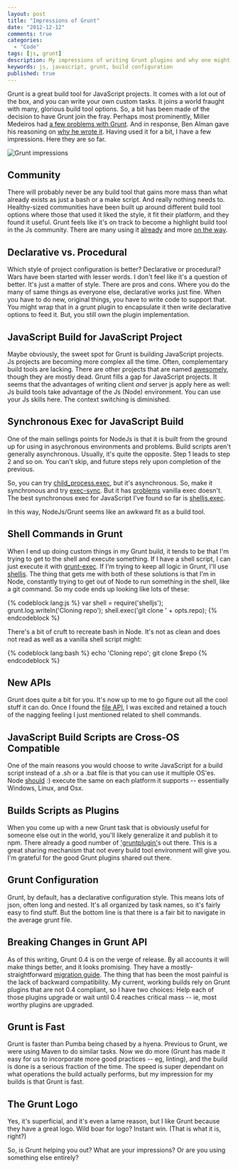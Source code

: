 ```yaml
---
layout: post
title: "Impressions of Grunt"
date: "2012-12-12"
comments: true
categories:
  - "Code"
tags: [js, grunt]
description: My impressions of writing Grunt plugins and why one might want to.
keywords: js, javascript, grunt, build configuration
published: true 
---
```


Grunt is a great build tool for JavaScript projects.  It comes with a lot out of the box, and you can write your own custom tasks.  It joins a world fraught with many, glorious build tool options.  So, a bit has been made of the decision to have Grunt join the fray.  Perhaps most prominently, Miller Medeiros had [a few problems with Grunt](http://blog.millermedeiros.com/node-js-ant-grunt-and-other-build-tools/).  And in response, Ben Alman gave his reasoning on [why he wrote it](http://benalman.com/news/2012/08/why-grunt/).  Having used it for a bit, I have a few impressions.  Here they are so far.

![Grunt impressions](http://i.imgur.com/4773D.jpg)

<!--more-->

## Community

There will probably never be any build tool that gains more mass than what already exists as just a bash or a make script.  And really nothing needs to.  Healthy-sized communities have been built up around different build tool options where those that used it liked the style, it fit their platform, and they found it useful.  Grunt feels like it's on track to become a highlight build tool in the Js community.  There are many using it [already](https://github.com/gruntjs/gruntjs.com/issues/9) and more [on the way](https://github.com/angular/angular.js/pull/1544).

## Declarative vs. Procedural

Which style of project configuration is better?  Declarative or procedural?  Wars have been started with lesser words.  I don't feel like it's a question of better.  It's just a matter of style.  There are pros and cons.  Where you do the many of same things as everyone else, declarative works just fine.  When you have to do new, original things, you have to write code to support that.  You might wrap that in a grunt plugin to encapsulate it then write declarative options to feed it.  But, you still own the plugin implementation.

## JavaScript Build for JavaScript Project

Maybe obviously, the sweet spot for Grunt is building JavaScript projects.  Js projects are becoming more complex all the time.  Often, complementary build tools are lacking.  There are other projects that are named [awesomely](https://github.com/280north/jake), though they are mostly dead.  Grunt fills a gap for JavaScript projects.  It seems that the advantages of writing client *and* server js apply here as well:  Js build tools take advantage of the Js (Node) environment.  You can use your Js skills here.  The context switching is diminished.

## Synchronous Exec for JavaScript Build

One of the main sellings points for NodeJs is that it is built from the ground up for using in asychronous environments and problems.  Build scripts aren't generally asynchronous.  Usually, it's quite the opposite.  Step 1 leads to step 2 and so on.  You can't skip, and future steps rely upon completion of the previous.  

So, you can try [child_process.exec](http://nodejs.org/api/child_process.html#child_process_child_process_exec_command_options_callback), but it's asynchronous.  So, make it synchronous and try [exec-sync](https://github.com/jeremyfa/node-exec-sync).  But it has [problems](https://github.com/jeremyfa/node-exec-sync/issues/8) vanilla exec doesn't.  The best synchronous exec for JavaScript I've found so far is [shelljs.exec](http://documentup.com/arturadib/shelljs#command-reference/exec-command-options-callback). 

In this way, NodeJs/Grunt seems like an awkward fit as a build tool.

## Shell Commands in Grunt

When I end up doing custom things in my Grunt build, it tends to be that I'm trying to get to the shell and execute something.  If I have a shell script, I can just execute it with [grunt-exec](https://github.com/jharding/grunt-exec).  If I'm trying to keep all logic in Grunt, I'll use [shelljs](https://github.com/arturadib/shelljs).  The thing that gets me with both of these solutions is that I'm in Node, constantly trying to get out of Node to run something in the shell, like a git command.  So my code ends up looking like lots of these:

{% codeblock lang:js %}
var shell = require('shelljs');
grunt.log.writeln('Cloning repo');
shell.exec('git clone ' + opts.repo);
{% endcodeblock %}

There's a bit of cruft to recreate bash in Node.  It's not as clean and does not read as well as a vanilla shell script might:

{% codeblock lang:bash %}
echo 'Cloning repo';
git clone $repo
{% endcodeblock %}

## New APIs

Grunt does quite a bit for you.  It's now up to me to go figure out all the cool stuff it can do.  Once I found the [file API](https://github.com/gruntjs/grunt/wiki/grunt.file), I was excited and retained a touch of the nagging feeling I just mentioned related to shell commands.

## JavaScript Build Scripts are Cross-OS Compatible

One of the main reasons you would choose to write JavaScript for a build script instead of a .sh or a .bat file is that you can use it multiple OS'es.  Node [should](https://github.com/jeremyfa/node-exec-sync/pull/6) :) execute the same on each platform it supports -- essentially Windows, Linux, and Osx.

## Builds Scripts as Plugins

When you come up with a new Grunt task that is obviously useful for someone else out in the world, you'll likely generalize it and publish it to npm.  There already a good number of ['gruntplugin'](https://npmjs.org/browse/keyword/gruntplugin)s out there.  This is a great sharing mechanism that not every build tool environment will give you.  I'm grateful for the good Grunt plugins shared out there.

## Grunt Configuration

Grunt, by default, has a declarative configuration style.  This means lots of json, often long and nested.  It's all organized by task names, so it's fairly easy to find stuff.  But the bottom line is that there is a fair bit to navigate in the average grunt file.

## Breaking Changes in Grunt API

As of this writing, Grunt 0.4 is on the verge of release.  By all accounts it will make things better, and it looks promising.  They have a mostly-straightforward [migration guide](https://github.com/gruntjs/grunt/wiki/Upgrading-from-0.3-to-0.4).  The thing that has been the most painful is the lack of backward compatibility.  My current, working builds rely on Grunt plugins that are not 0.4 compliant, so I have two choices:  Help each of those plugins upgrade or wait until 0.4 reaches critical mass -- ie, most worthy plugins are upgraded.

## Grunt is Fast

Grunt is faster than Pumba being chased by a hyena.  Previous to Grunt, we were using Maven to do similar tasks.  Now we do more (Grunt has made it easy for us to incorporate more good practices -- eg, linting), and the build is done is a serious fraction of the time.  The speed is super dependant on what operations the build actually performs, but my impression for my builds is that Grunt is fast.

## The Grunt Logo

Yes, it's superficial, and it's even a lame reason, but I like Grunt because they have a great logo.  Wild boar for logo?  Instant win.  (That is what it is, right?)

So, is Grunt helping you out?  What are your impressions?  Or are you using something else entirely?
